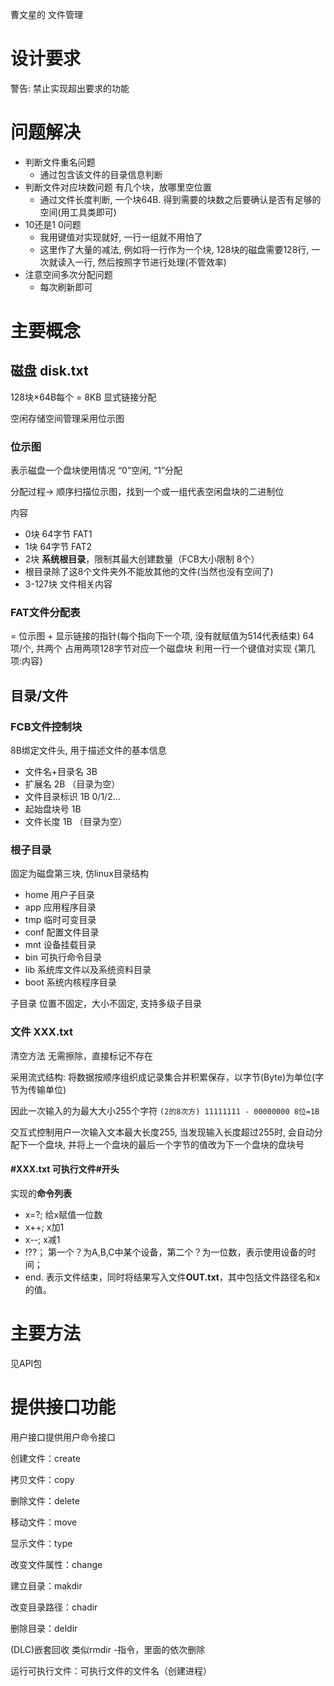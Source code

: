 曹文星的 文件管理

# 设计要求

警告: 禁止实现超出要求的功能


# 问题解决

* 判断文件重名问题
    * 通过包含该文件的目录信息判断
* 判断文件对应块数问题 有几个块，放哪里空位置
  * 通过文件长度判断, 一个块64B. 得到需要的块数之后要确认是否有足够的空间(用工具类即可)
* 10还是1 0问题
    * 我用键值对实现就好, 一行一组就不用怕了
    * 这里作了大量的减法, 例如将一行作为一个块, 128块的磁盘需要128行, 一次就读入一行, 然后按照字节进行处理(不管效率)
* 注意空间多次分配问题
    * 每次刷新即可

# 主要概念

## 磁盘  disk.txt

128块×64B每个 = 8KB 显式链接分配

空闲存储空间管理采用位示图

### 位示图

表示磁盘一个盘块使用情况 “0”空闲, “1”分配

分配过程-> 顺序扫描位示图，找到一个或一组代表空闲盘块的二进制位


内容

* 0块 64字节 FAT1
* 1块 64字节 FAT2
* 2块  **系统根目录**，限制其最大创建数量（FCB大小限制 8个）
* 根目录除了这8个文件夹外不能放其他的文件(当然也没有空间了)
* 3-127块 文件相关内容

### FAT文件分配表

= 位示图 + 显示链接的指针(每个指向下一个项, 没有就赋值为514代表结束) 64项/个, 共两个 占用两项128字节对应一个磁盘块
利用一行一个键值对实现 {第几项:内容}

## 目录/文件

### FCB文件控制块

8B绑定文件头, 用于描述文件的基本信息

* 文件名+目录名 3B
* 扩展名 2B （目录为空）
* 文件目录标识 1B 0/1/2...
* 起始盘块号 1B
* 文件长度 1B （目录为空）

### 根子目录

固定为磁盘第三块, 仿linux目录结构

* home 用户子目录
* app 应用程序目录
* tmp 临时可变目录
* conf 配置文件目录
* mnt 设备挂载目录
* bin 可执行命令目录
* lib 系统库文件以及系统资料目录
* boot 系统内核程序目录

子目录 位置不固定，大小不固定, 支持多级子目录

### 文件 XXX.txt

清空方法 无需擦除，直接标记不存在

采用流式结构: 将数据按顺序组织成记录集合并积累保存，以字节(Byte)为单位(字节为传输单位)

因此一次输入的为最大大小255个字符 `(2的8次方) 11111111 - 00000000 8位=1B`

交互式控制用户一次输入文本最大长度255, 当发现输入长度超过255时, 会自动分配下一个盘块, 并将上一个盘块的最后一个字节的值改为下一个盘块的盘块号

#### #XXX.txt 可执行文件#开头

实现的**命令列表**

* x=?; 给x赋值一位数
* x++; x加1
* x--; x减1
* !??； 第一个？为A,B,C中某个设备，第二个？为一位数，表示使用设备的时间；
* end. 表示文件结束，同时将结果写入文件**OUT.txt**，其中包括文件路径名和x的值。

# 主要方法

见API包

# 提供接口功能

用户接口提供用户命令接口

创建文件：create

拷贝文件：copy

删除文件：delete

移动文件：move

显示文件：type

改变文件属性：change

建立目录：makdir

改变目录路径：chadir

删除目录：deldir

(DLC)嵌套回收 类似rmdir -指令，里面的依次删除

运行可执行文件：可执行文件的文件名（创建进程）
